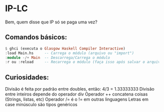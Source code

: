 # IP-LC
Bem, quem disse que IP só se paga uma vez?

## Comandos básicos:
```haskell
$ ghci (executa o Glasgow Haskell Compiler Interactive)
:load Main.hs     -- Carrega o módulo (arquivo ou "import")
:module -/+ Main  -- Descarrega/Carrega o módulo
:r ou :reload     -- Recarrega o módulo (faça isso após salvar o arquivo)
```

## Curiosidades:
Divisão é feita por padrão entre doubles, então: 4/3 = 1.33333333
Divisão entre inteiros depende do operador div
Operador ++ concatena coisas (Strings, listas, etc)
Operador /= é o != em outras linguagens
Letras em case minúsculo são tipos genéricos

